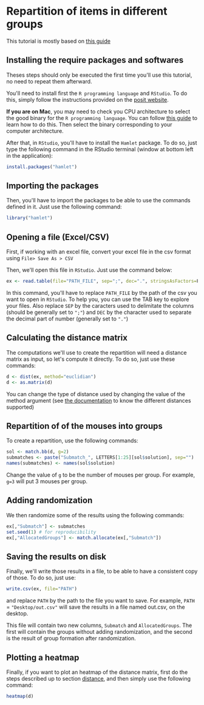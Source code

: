 # Repartition of items in different groups

This tutorial is mostly based on [this guide](https://cran.r-project.org/web/packages/hamlet/vignettes/introduction.pdf)

## Installing the require packages and softwares

Theses steps should only be executed the first time you'll use this tutorial, no need to repeat them afterward.

You'll need to install first the `R programming language` and `RStudio`. To do this, simply follow the instructions provided on the [posit website](https://posit.co/download/rstudio-desktop/). 

**If you are on Mac**, you may need to check you CPU architecture to select the good binary for the `R programming language`. You can follow [this guide](https://help.arcstudiopro.com/all-how-tos/how-do-i-know-if-my-mac-has-intel-processor-or-apple-m1) to learn how to do this. Then select the binary corresponding to your computer architecture.

After that, in `RStudio`, you'll have to install the `Hamlet` package. To do so, just type the following command in the RStudio terminal (window at bottom left in the application):

```R
install.packages("hamlet")
```

## Importing the packages

Then, you'll have to import the packages to be able to use the commands defined in it. Just use the following command:

```R
library("hamlet")
```

## Opening a file (Excel/CSV)

First, if working with an excel file, convert your excel file in the csv format using `File> Save As > CSV`

Then, we'll open this file in `RStudio`. Just use the command below:

```R
ex <- read.table(file="PATH_FILE", sep=";", dec=".", stringsAsFactors=F, header=T)
```

In this command, you'll have to replace  `PATH_FILE` by the path of the csv you want to open in `RStudio`. To help you, you can use the TAB key to explore your files. Also replace `SEP` by the caracters used to delimitate the columns (should be generally set to `";"`) and `DEC` by the character used to separate the decimal part of number (generally set to `"."`)

## Calculating the distance matrix

The computations we'll use to create the repartition will need a distance matrix as input, so let's compute it directly. To do so, just use these commands:

```R
d <- dist(ex, method="euclidian")
d <- as.matrix(d)
```

You can change the type of distance used by changing the value of the method argument (see [the documentation](https://www.rdocumentation.org/packages/stats/versions/3.6.2/topics/dist) to know the different distances supported)

## Repartition of of the mouses into groups

To create a repartition, use the following commands:

```R
sol <- match.bb(d, g=2)
submatches <- paste("Submatch_", LETTERS[1:25][sol$solution], sep="")
names(submatches) <- names(sol$solution)
```

Change the value of `g` to be the number of mouses per group. For example, `g=3` will put 3 mouses per group.

## Adding randomization

We then randomize some of the results using the following commands:

```R
ex[,"Submatch"] <- submatches
set.seed(1) # for reproducibility
ex[,"AllocatedGroups"] <- match.allocate(ex[,"Submatch"])
```

## Saving the results on disk

Finally, we'll write those results in a file, to be able to have a consistent copy of those. To do so, just use:

```R
write.csv(ex, file="PATH")
```

and replace `PATH` by the path to the file you want to save. For example, `PATH` = `"Desktop/out.csv"` will save the results in a file named out.csv, on the desktop.

This file will contain two new columns, `Submatch` and `AllocatedGroups`. The first will contain the groups without adding randomization, and the second is the result of group formation after randomization.

## Plotting a heatmap
Finally, if you want to plot an heatmap of the distance matrix, first do the steps described up to section [distance](#calculating-the-distance-matrix), and then simply use the following command:

```R
heatmap(d)
```
